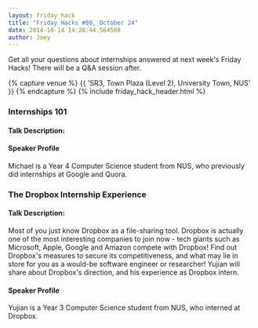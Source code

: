 ```yaml
---
layout: friday_hack
title: "Friday Hacks #80, October 24"
date: 2014-10-14 14:28:44.564508
author: Joey
---
```


Get all your questions about internships answered at next week's Friday Hacks! There will be a Q&A session after.

{% capture venue %}
    {{ 'SR3, Town Plaza (Level 2), University Town, NUS' }}
{% endcapture %}
{% include friday_hack_header.html %}

### Internships 101

#### Talk Description:

#### Speaker Profile
Michael is a Year 4 Computer Science student from NUS, who previously did internships at Google and Quora.

### The Dropbox Internship Experience

#### Talk Description:
Most of you just know Dropbox as a file-sharing tool. Dropbox is actually one of the most interesting companies to join now - tech giants such as Microsoft, Apple, Google and Amazon compete with Dropbox! Find out Dropbox's measures to secure its competitiveness, and what may lie in store for you as a would-be software engineer or researcher! Yujian will share about Dropbox's direction, and his experience as Dropbox intern.

#### Speaker Profile
Yujian is a Year 3 Computer Science student from NUS, who interned at Dropbox.